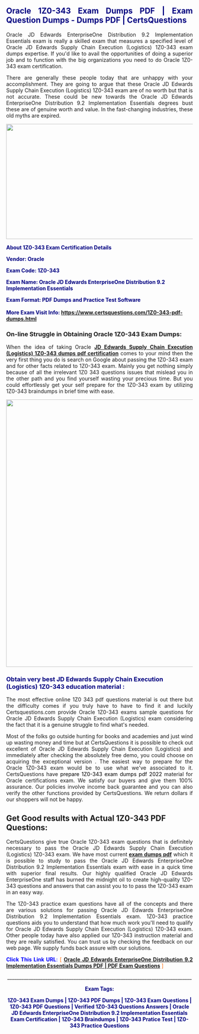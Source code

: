 <h2 style="text-align: justify;"><span style="color: #000080;">Oracle 1Z0-343 Exam Dumps PDF | Exam Question Dumps - Dumps PDF | CertsQuestions</span></h2>
<p style="text-align: justify;">Oracle JD Edwards EnterpriseOne Distribution 9.2 Implementation Essentials exam is really a skilled exam that measures a specified level of Oracle JD Edwards Supply Chain Execution (Logistics) 1Z0-343 exam dumps expertise. If you'd like to avail the opportunities of doing a superior job and to function with the big organizations you need to do Oracle 1Z0-343 exam certification.</p>
<p style="text-align: justify;">There are generally these people today that are unhappy with your accomplishment. They are going to argue that these Oracle JD Edwards Supply Chain Execution (Logistics) 1Z0-343 exam are of no worth but that is not accurate. These could be new towards the Oracle JD Edwards EnterpriseOne Distribution 9.2 Implementation Essentials degrees bust these are of genuine worth and value. In the fast-changing industries, these old myths are expired.</p>
<p><img style="display: block; margin-left: auto; margin-right: auto;" src="https://i.imgur.com/eaP4ae9.png" width="840" height="310" /></p>
<p><span style="color: #000080;"><strong>About 1Z0-343 Exam Certification Details</strong></span></p>
<p><span style="color: #000080;"><strong>Vendor: Oracle<br /></strong></span></p>
<p><span style="color: #000080;"><strong>Exam Code: 1Z0-343</strong></span></p>
<p><span style="color: #000080;"><strong>Exam Name: Oracle JD Edwards EnterpriseOne Distribution 9.2 Implementation Essentials</strong></span></p>
<p><span style="color: #000080;"><strong>Exam Format: PDF Dumps and Practice Test Software<br /><br />More Exam Visit Info: <span style="color: #ff6600;"><a href="https://www.certsquestions.com/1Z0-343-pdf-dumps.html">https://www.certsquestions.com/1Z0-343-pdf-dumps.html</a></span></strong></span></p>
<h3>On-line Struggle in Obtaining Oracle 1Z0-343 Exam Dumps:</h3>
<p style="text-align: justify;">When the idea of taking Oracle <a href="https://www.certsquestions.com/1Z0-343-pdf-dumps.html"><strong>JD Edwards Supply Chain Execution (Logistics) 1Z0-343 dumps pdf certification</strong></a> comes to your mind then the very first thing you do is search on Google about passing the 1Z0-343 exam and for other facts related to 1Z0-343 exam. Mainly you get nothing simply because of all the irrelevant 1Z0 343 questions issues that mislead you in the other path and you find yourself wasting your precious time. But you could effortlessly get your self prepare for the 1Z0-343 exam by utilizing 1Z0-343 braindumps in brief time with ease.</p>
<p><a href="https://www.certsquestions.com/1Z0-343-pdf-dumps.html"><img style="display: block; margin-left: auto; margin-right: auto;" src="https://i.imgur.com/pxhoKQ2.png" width="720" /></a></p>
<h3><span style="color: #000080;">Obtain very best JD Edwards Supply Chain Execution (Logistics) 1Z0-343 education material :</span></h3>
<p style="text-align: justify;">The most effective online 1Z0 343 pdf questions material is out there but the difficulty comes if you truly have to have to find it and luckily Certsquestions.com provide Oracle 1Z0-343 exams sample questions for Oracle JD Edwards Supply Chain Execution (Logistics) exam considering the fact that it is a genuine struggle to find what's needed.</p>
<p style="text-align: justify;">Most of the folks go outside hunting for books and academies and just wind up wasting money and time but at CertsQuestions it is possible to check out excellent of Oracle JD Edwards Supply Chain Execution (Logistics) and immediately after checking the absolutely free demo, you could choose on acquiring the exceptional version . The easiest way to prepare for the Oracle 1Z0-343 exam would be to use what we've associated to it. CertsQuestions have <span style="color: #000000;">prepare 1Z0-343 exam dumps pdf 2022</span> material for Oracle certifications exam. We satisfy our buyers and give them 100% assurance. Our policies involve income back guarantee and you can also verify the other functions provided by CertsQuestions. We return dollars if our shoppers will not be happy.</p>
<h2>Get Good results with Actual 1Z0-343 PDF Questions:</h2>
<p style="text-align: justify;">CertsQuestions give true Oracle 1Z0-343 exam questions that is definitely necessary to pass the Oracle JD Edwards Supply Chain Execution (Logistics) 1Z0-343 exam. We have most current<strong>&nbsp;<a href="https://www.certsquestions.com/">exam dumps pdf</a></strong>&nbsp;which it is possible to study to pass the Oracle JD Edwards EnterpriseOne Distribution 9.2 Implementation Essentials exam with ease in a quick time with superior final results. Our highly qualified Oracle JD Edwards EnterpriseOne staff has burned the midnight oil to create high-quality 1Z0-343 questions and answers that can assist you to to pass the 1Z0-343 exam in an easy way.</p>
<p style="text-align: justify;">The 1Z0-343 practice exam questions have all of the concepts and there are various solutions for passing Oracle JD Edwards EnterpriseOne Distribution 9.2 Implementation Essentials exam. 1Z0-343 practice questions aids you to understand that how much work you'll need to qualify for Oracle JD Edwards Supply Chain Execution (Logistics) 1Z0-343 exam. Other people today have also applied our 1Z0-343 instruction material and they are really satisfied. You can trust us by checking the feedback on our web page. We supply funds back assure with our solutions.</p>
<p style="text-align: justify;"><span style="color: #0000ff;"><strong>Click This Link URL</strong>:</span> <span style="color: #ff6600;">[ <strong><a href="https://www.certsquestions.com/oracle-jd-edwards-enterpriseone-certification.html">Oracle JD Edwards EnterpriseOne Distribution 9.2 Implementation Essentials Dumps PDF | PDF Exam Questions</a></strong> ]</span></p>
<p style="text-align: center;">______________________________________________________________________________</p>
<p style="text-align: center;"><span style="color: #000080;"><strong>Exam Tags:</strong></span></p>
<p style="text-align: center;"><span style="color: #000080;"><strong>1Z0-343 Exam Dumps | 1Z0-343 PDF Dumps | 1Z0-343 Exam Questions | 1Z0-343 PDF Questions | Verified 1Z0-343 Questions Answers | Oracle JD Edwards EnterpriseOne Distribution 9.2 Implementation Essentials Exam Certification | 1Z0-343 Braindumps | 1Z0-343 Pratice Test | 1Z0-343 Practice Questions</strong></span></p>

